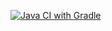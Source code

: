 [![Java CI with Gradle](https://github.com/AlexGuzhin/Patterns/actions/workflows/gradle.yml/badge.svg)](https://github.com/AlexGuzhin/Patterns/actions/workflows/gradle.yml)

